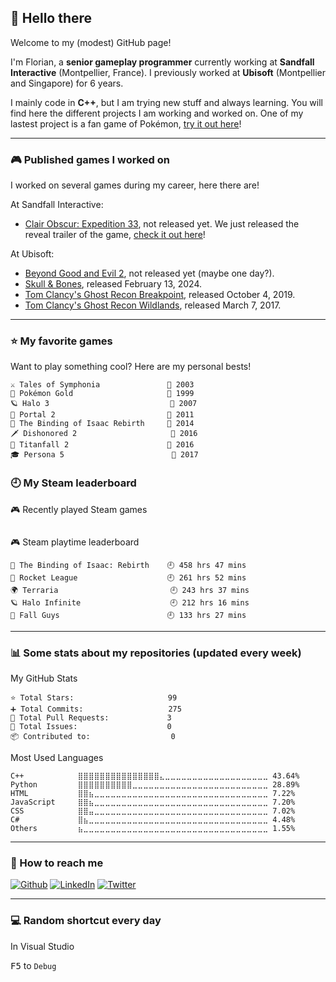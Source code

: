## 👋 Hello there

Welcome to my (modest) GitHub page!

I'm Florian, a **senior gameplay programmer** currently working at **Sandfall Interactive** (Montpellier, France). I previously worked at **Ubisoft** (Montpellier and Singapore) for 6 years.

I mainly code in **C++**, but I am trying new stuff and always learning. 
You will find here the different projects I am working and worked on.
One of my lastest project is a fan game of Pokémon, [try it out here](https://torresflo.github.io/Pokemon-Obsidian/)!

--------------------------------------

### 🎮 Published games I worked on
I worked on several games during my career, here there are!

At Sandfall Interactive:
- [Clair Obscur: Expedition 33](https://www.expedition33.com/), not released yet. 
We just released the reveal trailer of the game, [check it out here](https://www.youtube.com/watch?v=IDyqGZy78Ng)!

At Ubisoft:
- [Beyond Good and Evil 2](https://www.ubisoft.com/en-us/game/beyond-good-and-evil-2), not released yet (maybe one day?).
- [Skull & Bones](https://www.ubisoft.com/en-us/game/skull-and-bones), released February 13, 2024.
- [Tom Clancy's Ghost Recon Breakpoint](https://www.ubisoft.com/en-us/game/ghost-recon/breakpoint), released October 4, 2019.
- [Tom Clancy's Ghost Recon Wildlands](https://www.ubisoft.com/en-us/game/ghost-recon/breakpoint/wildlands), released March 7, 2017.

--------------------------------------

### ⭐ My favorite games
Want to play something cool? Here are my personal bests!

```text
⚔️ Tales of Symphonia               📅 2003
🧬 Pokémon Gold                     📅 1999
🪐 Halo 3                           📅 2007
🌌 Portal 2                         📅 2011
🎲 The Binding of Isaac Rebirth     📅 2014
🗡️ Dishonored 2                     📅 2016
📡 Titanfall 2                      📅 2016
🎓 Persona 5                        📅 2017
```
### 🕘 My Steam leaderboard

<!-- steam-box-recent start -->
🎮 Recently played Steam games
```text

```
<!-- Powered by https://github.com/torresflo/steam-box-for-readme . -->
<!-- steam-box-recent end -->

<!-- steam-box-playtime start -->
🎮 Steam playtime leaderboard
```text
🎲 The Binding of Isaac: Rebirth    🕘 458 hrs 47 mins
🚀 Rocket League                    🕘 261 hrs 52 mins
🌍 Terraria                         🕘 243 hrs 37 mins
🪐 Halo Infinite                    🕘 212 hrs 16 mins
🎪 Fall Guys                        🕘 133 hrs 27 mins
```
<!-- Powered by https://github.com/torresflo/steam-box-for-readme . -->
<!-- steam-box-playtime end -->

--------------------------------------

### 📊 Some stats about my repositories (updated every week)

<!-- github-stats-box start -->
My GitHub Stats
```text
⭐ Total Stars:                     99
➕ Total Commits:                   275
🔀 Total Pull Requests:             3
🚩 Total Issues:                    0
📦 Contributed to:                  0
```
<!-- Powered by https://github.com/torresflo/GitHub-Stats-Me. -->
<!-- github-stats-box end -->

<!-- language-stats-box start -->
Most Used Languages
```text
C++            ⣿⣿⣿⣿⣿⣿⣿⣿⣿⣿⣿⣿⣿⣿⣿⣄⣀⣀⣀⣀⣀⣀⣀⣀⣀⣀⣀⣀⣀⣀⣀⣀⣀⣀⣀ 43.64%
Python         ⣿⣿⣿⣿⣿⣿⣿⣿⣿⣿⣀⣀⣀⣀⣀⣀⣀⣀⣀⣀⣀⣀⣀⣀⣀⣀⣀⣀⣀⣀⣀⣀⣀⣀⣀ 28.89%
HTML           ⣿⣿⣦⣀⣀⣀⣀⣀⣀⣀⣀⣀⣀⣀⣀⣀⣀⣀⣀⣀⣀⣀⣀⣀⣀⣀⣀⣀⣀⣀⣀⣀⣀⣀⣀ 7.22%
JavaScript     ⣿⣿⣦⣀⣀⣀⣀⣀⣀⣀⣀⣀⣀⣀⣀⣀⣀⣀⣀⣀⣀⣀⣀⣀⣀⣀⣀⣀⣀⣀⣀⣀⣀⣀⣀ 7.20%
CSS            ⣿⣿⣤⣀⣀⣀⣀⣀⣀⣀⣀⣀⣀⣀⣀⣀⣀⣀⣀⣀⣀⣀⣀⣀⣀⣀⣀⣀⣀⣀⣀⣀⣀⣀⣀ 7.02%
C#             ⣿⣦⣀⣀⣀⣀⣀⣀⣀⣀⣀⣀⣀⣀⣀⣀⣀⣀⣀⣀⣀⣀⣀⣀⣀⣀⣀⣀⣀⣀⣀⣀⣀⣀⣀ 4.48%
Others         ⣦⣀⣀⣀⣀⣀⣀⣀⣀⣀⣀⣀⣀⣀⣀⣀⣀⣀⣀⣀⣀⣀⣀⣀⣀⣀⣀⣀⣀⣀⣀⣀⣀⣀⣀ 1.55%
```
<!-- Powered by https://github.com/torresflo/GitHub-Stats-Me. -->
<!-- language-stats-box end -->

--------------------------------------

### 📡 How to reach me
<a href="https://github.com/torresflo" target="_blank"><img alt="Github" src="https://img.shields.io/badge/github-%23121011.svg?style=for-the-badge&logo=github&logoColor=white" /></a>
<a href="https://www.linkedin.com/in/floriantorres/"><img alt="LinkedIn" src="https://img.shields.io/badge/linkedin-%230077B5.svg?style=for-the-badge&logo=linkedin&logoColor=white" /></a>
<a href="https://twitter.com/_torresflo_"><img alt="Twitter" src="https://img.shields.io/badge/twitter-%231DA1F2.svg?style=for-the-badge&logo=Twitter&logoColor=white" /></a>

--------------------------------------

### 💻 Random shortcut every day

<!-- shortcut-box start -->
In Visual Studio

<kbd>F5</kbd> to `Debug`
<!-- Powered by https://github.com/torresflo/Shortcut-Me. -->
<!-- shortcut-box end -->
